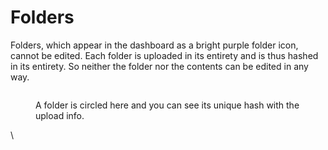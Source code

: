 # Folders

Folders, which appear in the dashboard as a bright purple folder icon, cannot be edited. Each folder is uploaded in its entirety and is thus hashed in its entirety. So neither the folder nor the contents can be edited in any way.

<figure><img src="https://lh4.googleusercontent.com/Lat9sUr1bKE00j4LyRzxGg704-OnzAXlI6fdhCwz2GpXX5dB3bDiqyJZAqPFv2MVB_17AcFOLaS5jTw3UQxTtPRVHwnIzey8WnqGd196ZX0Zuoem7VCxm8WkOymdtcvra-nPwwwoifu0tg5_iq2ZEDf6yhjXJ780J1VAIwBoHOAv6LPv9YpKpGSZCSbJLA" alt=""><figcaption><p>A folder is circled here and you can see its unique hash with the upload info.</p></figcaption></figure>

\
